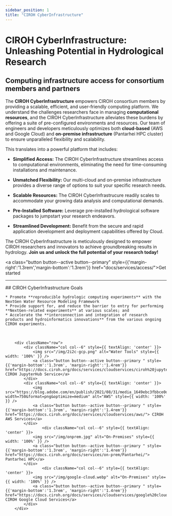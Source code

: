 ```yaml
---
sidebar_position: 1
title: "CIROH CyberInfrastructure"
---
```


# CIROH CyberInfrastructure: Unleashing Potential in Hydrological Research
## Computing infrastructure access for consortium members and partners 

			
The <strong>CIROH CyberInfrastructure</strong> empowers CIROH consortium members by providing a scalable, efficient, and user-friendly computing platform. We understand the challenges researchers face in managing <strong>computational resources</strong>, and the CIROH CyberInfrastructure alleviates these burdens by offering a suite of pre-configured environments and resources. Our team of engineers and developers meticulously optimizes both <strong>cloud-based</strong> (AWS and Google Cloud) and <strong>on-premise infrastructure</strong> (Pantarhei HPC cluster) to ensure unparalleled flexibility and scalability.

This translates into a powerful platform that includes:

*   **Simplified Access:** The CIROH CyberInfrastructure streamlines access to computational environments, eliminating the need for time-consuming installations and maintenance.
    
*   **Unmatched Flexibility:** Our multi-cloud and on-premise infrastructure provides a diverse range of options to suit your specific research needs.
    
*   **Scalable Resources:** The CIROH CyberInfrastrucure readily scales to accommodate your growing data analysis and computational demands.
    
*   **Pre-Installed Software:** Leverage pre-installed hydrological software packages to jumpstart your research endeavors.
    
*   **Streamlined Development:** Benefit from the secure and rapid application development and deployment capabilities offered by Cloud.
    

The CIROH CyberInfrastructure is meticulously designed to empower CIROH researchers and innovators to achieve groundbreaking results in hydrology. <strong>Join us and unlock the full potential of your research today!</strong>

<a class="button button--active button--primary" style={{'margin-right':'1.3rem','margin-bottom':'1.3rem'}}  href="docs/services/access/">Get started</a>

---

<div class="indent-wrapper">
	## CIROH CyberInfrastructure Goals

	* Promote **reproducible hydrologic computing experiments** with the NextGen Water Resource Modeling Framework
	* Provide support for, and reduce the barrier to entry for performing **NextGen-related experiments** at various scales; and
	* Accelerate the **interconnection and integration of research products and hydroinformatics innovations** from the various ongoing CIROH experiments.
</div>

<br />
         	
		<div className="row">
			<div className="col col--6" style={{ textAlign: 'center' }}>
				<img src="/img/2i2c-gcp.png" alt="Water Tools" style={{ width: '100%' }} />
				<a class="button button--active button--primary " style={{'margin-bottom':'1.3rem', 'margin-right':'1.4rem'}}  href="https://docs.ciroh.org/docs/services/cloudservices/ciroh%20jupyterhub/"> CIROH JupyterHub Service</a>
			</div>		
			<div className="col col--6" style={{ textAlign: 'center' }}>
				<img src="https://blog.adobe.com/en/publish/2021/08/31/media_1649ebc3fbbce0df508081913819d491fc3f7c7a9.png?width=750&format=png&optimize=medium" alt="AWS" style={{ width: '100%' }} />
				<a class="button button--active button--primary " style={{'margin-bottom':'1.3rem', 'margin-right':'1.4rem'}}  href="https://docs.ciroh.org/docs/services/cloudservices/aws/"> CIROH AWS Services</a>
			</div>
            		<div className="col col--6" style={{ textAlign: 'center' }}>
				<img src="/img/onprem.jpg" alt="On-Premises" style={{ width: '100%' }} />
				<a class="button button--active button--primary " style={{'margin-bottom':'1.3rem', 'margin-right':'1.4rem'}}  href="https://docs.ciroh.org/docs/services/on-prem/Pantarhei/"> Pantarhei HPC</a>
			</div>
            		<div className="col col--6" style={{ textAlign: 'center' }}>
				<img src="/img/google-cloud.webp" alt="On-Premises" style={{ width: '100%' }} />
				<a class="button button--active button--primary " style={{'margin-bottom':'1.3rem', 'margin-right':'1.4rem'}}  href="https://docs.ciroh.org/docs/services/cloudservices/google%20cloud/"> CIROH Google Cloud Services</a>
			</div>
		</div>


